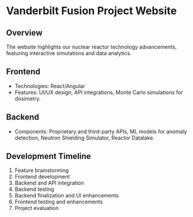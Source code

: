 # Vanderbilt Fusion Project Website

## Overview
The website highlights our nuclear reactor technology advancements, featuring interactive simulations and data analytics.

## Frontend
- Technologies: React/Angular
- Features: UI/UX design, API integrations, Monte Carlo simulations for dosimetry.

## Backend
- Components: Proprietary and third-party APIs, ML models for anomaly detection, Neutron Shielding Simulator, Reactor Datalake.

## Development Timeline
1. Feature brainstorming
2. Frontend development
3. Backend and API integration
4. Backend testing
5. Backend finalization and UI enhancements
6. Frontend testing and enhancements
7. Project evaluation
